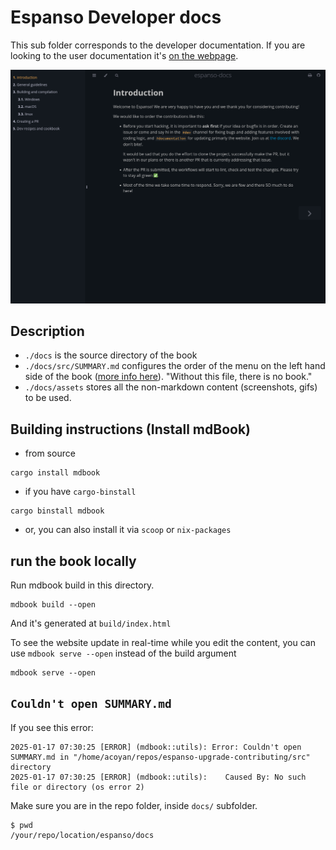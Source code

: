 # Espanso Developer docs

This sub folder corresponds to the developer documentation. If you are looking
to the user documentation it's [on the webpage](https://espanso.org/).

![espanso docs picture](./assets/espanso-docs.png)

## Description

- `./docs` is the source directory of the book
- `./docs/src/SUMMARY.md` configures the order of the menu on the left hand side
  of the book ([more info here](https://rust-lang.github.io/mdBook/format/summary.html)).
"Without this file, there is no book."
- `./docs/assets` stores all the non-markdown content (screenshots, gifs) to be
  used.

## Building instructions (Install mdBook)

- from source

```
cargo install mdbook
```

- if you have `cargo-binstall`

```
cargo binstall mdbook
```

- or, you can also install it via `scoop` or `nix-packages`

## run the book locally

Run mdbook build in this directory.

```
mdbook build --open
```

And it's generated at `build/index.html`

To see the website update in real-time while you edit the content, you can use
`mdbook serve --open` instead of the build argument

```
mdbook serve --open
```

## `Couldn't open SUMMARY.md`

If you see this error:

```console
2025-01-17 07:30:25 [ERROR] (mdbook::utils): Error: Couldn't open SUMMARY.md in "/home/acoyan/repos/espanso-upgrade-contributing/src" directory
2025-01-17 07:30:25 [ERROR] (mdbook::utils): 	Caused By: No such file or directory (os error 2)
```

Make sure you are in the repo folder, inside `docs/` subfolder.

```
$ pwd
/your/repo/location/espanso/docs
```

